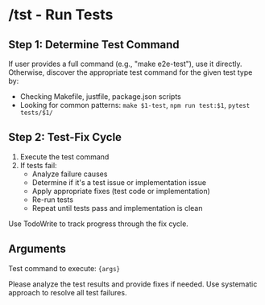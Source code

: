 # /tst - Run Tests

## Step 1: Determine Test Command
If user provides a full command (e.g., "make e2e-test"), use it directly.
Otherwise, discover the appropriate test command for the given test type by:
- Checking Makefile, justfile, package.json scripts
- Looking for common patterns: `make $1-test`, `npm run test:$1`, `pytest tests/$1/`

## Step 2: Test-Fix Cycle
1. Execute the test command
2. If tests fail:
   - Analyze failure causes
   - Determine if it's a test issue or implementation issue
   - Apply appropriate fixes (test code or implementation)
   - Re-run tests
   - Repeat until tests pass and implementation is clean

Use TodoWrite to track progress through the fix cycle.

## Arguments
Test command to execute: `{args}`

Please analyze the test results and provide fixes if needed. Use systematic approach to resolve all test failures.